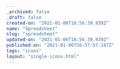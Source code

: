 ```yaml
---
_archived: false
_draft: false
created-on: "2021-01-06T16:56:39.939Z"
name: "Spreadsheet"
slug: "spreadsheet"
updated-on: "2021-01-06T16:56:39.939Z"
published-on: "2021-01-06T16:57:57.187Z"
tags: "icons"
layout: "single-icons.html"
---
```



